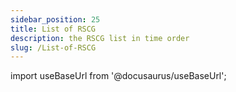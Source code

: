 ```yaml
---
sidebar_position: 25
title: List of RSCG
description: the RSCG list in time order
slug: /List-of-RSCG
---
```

import useBaseUrl from '@docusaurus/useBaseUrl';

<head>
  <script src={useBaseUrl('/js/mailerlite.js')} />;
</head>

## 87 RSCG with examples in descending chronological order

This is the list of 87 ( 9 from Microsoft) RSCG with examples 

[See as json](/exports/RSCG.json) [See as Excel](/exports/RSCG.xlsx)

<div className="ml-embedded" data-form="P8l1V8"></div>

## Complete list


| No        | Name  | Date | Category |
| --------- | ----- | ---- | -------- |  
|87| [RDG by Microsoft ](/docs/RDG)|2023-11-19 => 19 November 2023 | API |
|86| [Microsoft.Extensions.Configuration.Binder by Microsoft ](/docs/Microsoft.Extensions.Configuration.Binder)|2023-11-18 => 18 November 2023 | API |
|85| [Microsoft.Extensions.Options.Generators.OptionsValidatorGenerator by Microsoft ](/docs/Microsoft.Extensions.Options.Generators.OptionsValidatorGenerator)|2023-11-17 => 17 November 2023 | EnhancementClass |
|84| [Biwen.AutoClassGen  ](/docs/Biwen.AutoClassGen)|2023-11-16 => 16 November 2023 | EnhancementClass |
|83| [PrimaryParameter  ](/docs/PrimaryParameter)|2023-11-15 => 15 November 2023 | Constructor |
|82| [jsonConverterSourceGenerator  ](/docs/jsonConverterSourceGenerator)|2023-10-30 => 30 October 2023 | Serializer |
|81| [N.SourceGenerators.UnionTypes  ](/docs/N.SourceGenerators.UnionTypes)|2023-10-29 => 29 October 2023 | FunctionalProgramming |
|80| [AutoConstructor  ](/docs/AutoConstructor)|2023-10-28 => 28 October 2023 | Constructor |
|79| [DudNet  ](/docs/DudNet)|2023-10-27 => 27 October 2023 | EnhancementClass |
|78| [MinimalApiBuilder  ](/docs/MinimalApiBuilder)|2023-10-26 => 26 October 2023 | API |
|77| [DynamicsMapper  ](/docs/DynamicsMapper)|2023-10-16 => 16 October 2023 | Mapper |
|76| [UnitGenerator  ](/docs/UnitGenerator)|2023-10-15 => 15 October 2023 | PrimitiveObsession |
|75| [StaticReflection  ](/docs/StaticReflection)|2023-10-13 => 13 October 2023 | EnhancementClass |
|74| [CredFetoEnum  ](/docs/CredFetoEnum)|2023-10-12 => 12 October 2023 | Enum |
|73| [IDisposableGenerator  ](/docs/IDisposableGenerator)|2023-10-11 => 11 October 2023 | Disposer |
|72| [Meziantou.Polyfill  ](/docs/Meziantou.Polyfill)|2023-10-10 => 10 October 2023 | EnhancementClass |
|71| [DisposableHelpers  ](/docs/DisposableHelpers)|2023-10-09 => 09 October 2023 | Disposer |
|70| [MagicMap  ](/docs/MagicMap)|2023-10-08 => 08 October 2023 | Mapper |
|69| [RSCG_Templating  ](/docs/RSCG_Templating)|2023-10-07 => 07 October 2023 | Templating |
|68| [JsonPolymorphicGenerator  ](/docs/JsonPolymorphicGenerator)|2023-10-06 => 06 October 2023 | Serializer |
|67| [MapTo  ](/docs/MapTo)|2023-10-05 => 05 October 2023 | Mapper |
|66| [BuilderGenerator  ](/docs/BuilderGenerator)|2023-10-04 => 04 October 2023 | EnhancementClass |
|65| [Disposer  ](/docs/Disposer)|2023-10-03 => 03 October 2023 | Disposer |
|64| [ResXGenerator  ](/docs/ResXGenerator)|2023-10-02 => 02 October 2023 | FilesToCode |
|63| [StringLiteral  ](/docs/StringLiteral)|2023-10-01 => 01 October 2023 | Optimizer |
|62| [RSCG_Decorator  ](/docs/RSCG_Decorator)|2023-09-30 => 30 September 2023 | EnhancementClass |
|61| [ProtobufSourceGenerator  ](/docs/ProtobufSourceGenerator)|2023-09-24 => 24 September 2023 | Serializer |
|60| [SafeRouting  ](/docs/SafeRouting)|2023-09-23 => 23 September 2023 | API |
|59| [SourceGenerator.Helper.CopyCode  ](/docs/SourceGenerator.Helper.CopyCode)|2023-09-17 => 17 September 2023 | EnhancementProject |
|58| [ThisAssembly_Resources  ](/docs/ThisAssembly_Resources)|2023-09-16 => 16 September 2023 | FilesToCode |
|57| [RSCG_Utils_Memo  ](/docs/RSCG_Utils_Memo)|2023-08-27 => 27 August 2023 | FunctionalProgramming |
|56| [Roozie.AutoInterface  ](/docs/Roozie.AutoInterface)|2023-08-26 => 26 August 2023 | EnhancementClass |
|55| [M31.FluentAPI  ](/docs/M31.FluentAPI)|2023-08-25 => 25 August 2023 | EnhancementClass |
|54| [AutoDTO  ](/docs/AutoDTO)|2023-08-24 => 24 August 2023 | Mapper |
|53| [RSCG_WebAPIExports  ](/docs/RSCG_WebAPIExports)|2023-08-23 => 23 August 2023 | API |
|52| [Gobie  ](/docs/Gobie)|2023-08-22 => 22 August 2023 | Templating |
|51| [OneOf  ](/docs/OneOf)|2023-08-21 => 21 August 2023 | FunctionalProgramming |
|50| [Ridge  ](/docs/Ridge)|2023-08-20 => 20 August 2023 | Tests |
|49| [Strongly  ](/docs/Strongly)|2023-08-19 => 19 August 2023 | PrimitiveObsession |
|48| [PropertyChangedSourceGenerator  ](/docs/PropertyChangedSourceGenerator)|2023-08-18 => 18 August 2023 | MVVM |
|47| [Injectio  ](/docs/Injectio)|2023-08-17 => 17 August 2023 | DependencyInjection |
|46| [NextGenMapper  ](/docs/NextGenMapper)|2023-08-16 => 16 August 2023 | Mapper |
|45| [BenutomoAutomaticDisposeImplSourceGenerator  ](/docs/BenutomoAutomaticDisposeImplSourceGenerator)|2023-08-15 => 15 August 2023 | Disposer |
|44| [SyncMethodGenerator  ](/docs/SyncMethodGenerator)|2023-08-14 => 14 August 2023 | EnhancementClass |
|43| [spreadcheetah  ](/docs/spreadcheetah)|2023-08-13 => 13 August 2023 | Templating |
|42| [Immutype  ](/docs/Immutype)|2023-08-12 => 12 August 2023 | EnhancementClass |
|41| [GeneratorEquals  ](/docs/GeneratorEquals)|2023-08-11 => 11 August 2023 | EnhancementClass |
|40| [FastGenericNew  ](/docs/FastGenericNew)|2023-08-10 => 10 August 2023 | EnhancementClass |
|39| [Breezy  ](/docs/Breezy)|2023-08-09 => 09 August 2023 | Database |
|38| [EnumClass  ](/docs/EnumClass)|2023-08-08 => 08 August 2023 | Enum |
|37| [AutoRegisterInject  ](/docs/AutoRegisterInject)|2023-08-07 => 07 August 2023 | DependencyInjection |
|36| [ProxyGen  ](/docs/ProxyGen)|2023-08-06 => 06 August 2023 | EnhancementProject |
|35| [DeeDee  ](/docs/DeeDee)|2023-08-05 => 05 August 2023 | EnhancementProject |
|34| [MemoryPack  ](/docs/MemoryPack)|2023-08-04 => 04 August 2023 | EnhancementClass |
|33| [Matryoshki  ](/docs/Matryoshki)|2023-08-03 => 03 August 2023 | EnhancementProject |
|32| [Mediator  ](/docs/Mediator)|2023-08-02 => 02 August 2023 | EnhancementProject |
|31| [MorrisMoxy  ](/docs/MorrisMoxy)|2023-08-01 => 01 August 2023 | Templating |
|30| [Refit  ](/docs/Refit)|2023-07-31 => 31 July 2023 | API |
|29| [Gedaq  ](/docs/Gedaq)|2023-07-29 => 29 July 2023 | Database |
|28| [Lombok.NET  ](/docs/Lombok.NET)|2023-04-16 => 16 April 2023 | EnhancementClass |
|27| [EmbedResourceCSharp  ](/docs/EmbedResourceCSharp)|2023-04-16 => 16 April 2023 | FilesToCode |
|26| [Podimo.ConstEmbed  ](/docs/Podimo.ConstEmbed)|2023-04-16 => 16 April 2023 | FilesToCode |
|25| [mapperly  ](/docs/mapperly)|2023-04-16 => 16 April 2023 | Mapper |
|24| [Rocks  ](/docs/Rocks)|2023-04-16 => 16 April 2023 | Tests |
|23| [Microsoft.NET.Sdk.Razor.SourceGenerators by Microsoft ](/docs/Microsoft.NET.Sdk.Razor.SourceGenerators)|2023-04-16 => 16 April 2023 | Templating |
|22| [RSCG_FunctionsWithDI  ](/docs/RSCG_FunctionsWithDI)|2023-04-16 => 16 April 2023 | EnhancementProject |
|21| [Microsoft.Interop.JavaScript.JSImportGenerator by Microsoft ](/docs/Microsoft.Interop.JavaScript.JSImportGenerator)|2023-04-16 => 16 April 2023 | EnhancementClass |
|20| [NetEscapades.EnumGenerators  ](/docs/NetEscapades.EnumGenerators)|2023-04-16 => 16 April 2023 | Enum |
|19| [ApparatusAOT  ](/docs/ApparatusAOT)|2023-04-16 => 16 April 2023 | EnhancementClass |
|18| [PartiallyApplied  ](/docs/PartiallyApplied)|2023-04-16 => 16 April 2023 | FunctionalProgramming |
|17| [RazorBlade  ](/docs/RazorBlade)|2023-04-16 => 16 April 2023 | Templating |
|16| [Vogen  ](/docs/Vogen)|2023-04-16 => 16 April 2023 | PrimitiveObsession |
|15| [dunet  ](/docs/dunet)|2023-04-16 => 16 April 2023 | FunctionalProgramming |
|14| [AutoCtor  ](/docs/AutoCtor)|2023-04-16 => 16 April 2023 | Constructor |
|13| [QuickConstructor  ](/docs/QuickConstructor)|2023-04-16 => 16 April 2023 | Constructor |
|12| [System.Runtime.InteropServices by Microsoft ](/docs/System.Runtime.InteropServices)|2023-04-16 => 16 April 2023 | EnhancementClass |
|11| [AutoDeconstruct  ](/docs/AutoDeconstruct)|2023-04-16 => 16 April 2023 | Constructor |
|10| [RSCG_AMS  ](/docs/RSCG_AMS)|2023-04-16 => 16 April 2023 | EnhancementProject |
|9| [CommunityToolkit.Mvvm by Microsoft ](/docs/CommunityToolkit.Mvvm)|2023-04-16 => 16 April 2023 | MVVM |
|8| [RSCG_Static  ](/docs/RSCG_Static)|2023-04-16 => 16 April 2023 | EnhancementClass |
|7| [Microsoft.Extensions.Logging by Microsoft ](/docs/Microsoft.Extensions.Logging)|2023-04-16 => 16 April 2023 | EnhancementClass |
|6| [SkinnyControllersCommon  ](/docs/SkinnyControllersCommon)|2023-04-16 => 16 April 2023 | API |
|5| [System.Text.RegularExpressions by Microsoft ](/docs/System.Text.RegularExpressions)|2023-04-16 => 16 April 2023 | EnhancementClass |
|4| [RSCG_Utils  ](/docs/RSCG_Utils)|2023-04-16 => 16 April 2023 | FilesToCode |
|3| [System.Text.Json by Microsoft ](/docs/System.Text.Json)|2023-04-16 => 16 April 2023 | Serializer |
|2| [RSCG_TimeBombComment  ](/docs/RSCG_TimeBombComment)|2023-04-16 => 16 April 2023 | EnhancementProject |
|1| [ThisAssembly  ](/docs/ThisAssembly)|2023-04-16 => 16 April 2023 | EnhancementProject |

## Created by Microsoft

If you are interested in Microsoft RSCG, please see

| No        | Name  | 
| --------- | ----- | 
|9679|[System.Text.RegularExpressions.Generator_System.Text.RegularExpressions.Generator.RegexGenerator](/docs/Microsoft/System.Text.RegularExpressions.Generator_System.Text.RegularExpressions.Generator.RegexGenerator)|
|8661|[System.Text.Json.SourceGeneration_System.Text.Json.SourceGeneration.JsonSourceGenerator](/docs/Microsoft/System.Text.Json.SourceGeneration_System.Text.Json.SourceGeneration.JsonSourceGenerator)|
|8243|[Microsoft.Interop.LibraryImportGenerator_Microsoft.Interop.LibraryImportGenerator](/docs/Microsoft/Microsoft.Interop.LibraryImportGenerator_Microsoft.Interop.LibraryImportGenerator)|
|12534|[Microsoft.AspNetCore.Http.RequestDelegateGenerator_Microsoft.AspNetCore.Http.RequestDelegateGenerator.RequestDelegateGenerator](/docs/Microsoft/Microsoft.AspNetCore.Http.RequestDelegateGenerator_Microsoft.AspNetCore.Http.RequestDelegateGenerator.RequestDelegateGenerator)|
|14805|[Microsoft.Extensions.Configuration.Binder.SourceGeneration_Microsoft.Extensions.Configuration.Binder.SourceGeneration.ConfigurationBindingGenerator](/docs/Microsoft/Microsoft.Extensions.Configuration.Binder.SourceGeneration_Microsoft.Extensions.Configuration.Binder.SourceGeneration.ConfigurationBindingGenerator)|
|11285|[Microsoft.Extensions.Options.SourceGeneration_Microsoft.Extensions.Options.Generators.OptionsValidatorGenerator](/docs/Microsoft/Microsoft.Extensions.Options.SourceGeneration_Microsoft.Extensions.Options.Generators.OptionsValidatorGenerator)|
|9229|[Microsoft.Interop.JavaScript.JSImportGenerator_Microsoft.Interop.JavaScript.JSImportGenerator](/docs/Microsoft/Microsoft.Interop.JavaScript.JSImportGenerator_Microsoft.Interop.JavaScript.JSImportGenerator)|
|9236|[Microsoft.Interop.JavaScript.JSImportGenerator_Microsoft.Interop.JavaScript.JSExportGenerator](/docs/Microsoft/Microsoft.Interop.JavaScript.JSImportGenerator_Microsoft.Interop.JavaScript.JSExportGenerator)|
|9939|[Microsoft.NET.Sdk.Razor.SourceGenerators_Microsoft.NET.Sdk.Razor.SourceGenerators.RazorSourceGenerator](/docs/Microsoft/Microsoft.NET.Sdk.Razor.SourceGenerators_Microsoft.NET.Sdk.Razor.SourceGenerators.RazorSourceGenerator)|

If you want to study ,there are more at https://github.com/search?q=repo%3Adotnet%2Fruntime%20IIncrementalGenerator&type=code 


You can see also the [v1](/docs/v1) 

